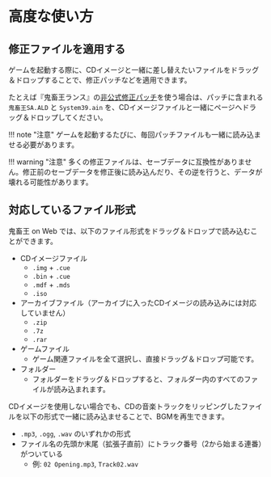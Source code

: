 # 高度な使い方

## 修正ファイルを適用する

ゲームを起動する際に、CDイメージと一緒に差し替えたいファイルをドラッグ＆ドロップすることで、修正パッチなどを適用できます。

たとえば『鬼畜王ランス』の[非公式修正パッチ](http://alice.xfu.jp/doku.php?id=%E9%AC%BC%E7%95%9C%E7%8E%8B%E3%83%A9%E3%83%B3%E3%82%B9:%E9%9D%9E%E5%85%AC%E5%BC%8F%E4%BF%AE%E6%AD%A3)を使う場合は、パッチに含まれる `鬼畜王SA.ALD` と `System39.ain` を、CDイメージファイルと一緒にページへドラッグ＆ドロップしてください。

!!! note "注意"
    ゲームを起動するたびに、毎回パッチファイルも一緒に読み込ませる必要があります。

!!! warning "注意"
    多くの修正ファイルは、セーブデータに互換性がありません。修正前のセーブデータを修正後に読み込んだり、その逆を行うと、データが壊れる可能性があります。

## 対応しているファイル形式

鬼畜王 on Web では、以下のファイル形式をドラッグ＆ドロップで読み込むことができます。

- CDイメージファイル
    - `.img` + `.cue`
    - `.bin` + `.cue`
    - `.mdf` + `.mds`
    - `.iso`
- アーカイブファイル（アーカイブに入ったCDイメージの読み込みには対応していません）
    - `.zip`
    - `.7z`
    - `.rar`
- ゲームファイル
    - ゲーム関連ファイルを全て選択し、直接ドラッグ＆ドロップ可能です。
- フォルダー
    - フォルダーをドラッグ＆ドロップすると、フォルダー内のすべてのファイルが読み込まれます。

CDイメージを使用しない場合でも、CDの音楽トラックをリッピングしたファイルを以下の形式で一緒に読み込ませることで、BGMを再生できます。

- `.mp3`, `.ogg`, `.wav` のいずれかの形式
- ファイル名の先頭か末尾（拡張子直前）にトラック番号（2から始まる連番）がついている
    - 例: `02 Opening.mp3`, `Track02.wav`
